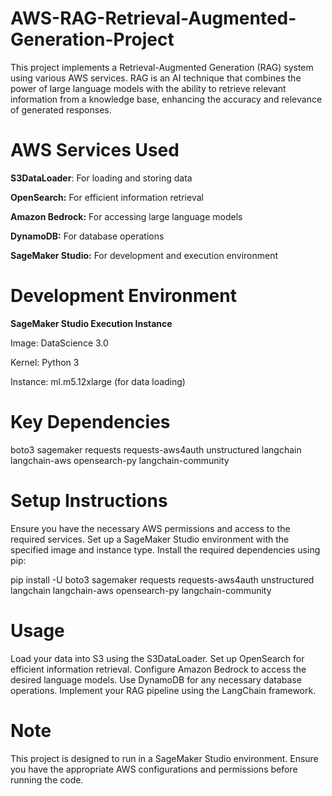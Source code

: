 # AWS-RAG-Retrieval-Augmented-Generation-Project
This project implements a Retrieval-Augmented Generation (RAG) system using various AWS services. RAG is an AI technique that combines the power of large language models with the ability to retrieve relevant information from a knowledge base, enhancing the accuracy and relevance of generated responses.


# AWS Services Used

**S3DataLoader**: For loading and storing data

**OpenSearch:** For efficient information retrieval

**Amazon Bedrock:** For accessing large language models

**DynamoDB:** For database operations

**SageMaker Studio:** For development and execution environment


# Development Environment

**SageMaker Studio Execution Instance**

Image: DataScience 3.0

Kernel: Python 3

Instance: ml.m5.12xlarge (for data loading)


# Key Dependencies
boto3
sagemaker
requests
requests-aws4auth
unstructured
langchain
langchain-aws
opensearch-py
langchain-community

# Setup Instructions
Ensure you have the necessary AWS permissions and access to the required services.
Set up a SageMaker Studio environment with the specified image and instance type.
Install the required dependencies using pip:


pip install -U boto3 sagemaker requests requests-aws4auth unstructured langchain langchain-aws opensearch-py langchain-community

# Usage
Load your data into S3 using the S3DataLoader.
Set up OpenSearch for efficient information retrieval.
Configure Amazon Bedrock to access the desired language models.
Use DynamoDB for any necessary database operations.
Implement your RAG pipeline using the LangChain framework.

# Note
This project is designed to run in a SageMaker Studio environment. Ensure you have the appropriate AWS configurations and permissions before running the code.
